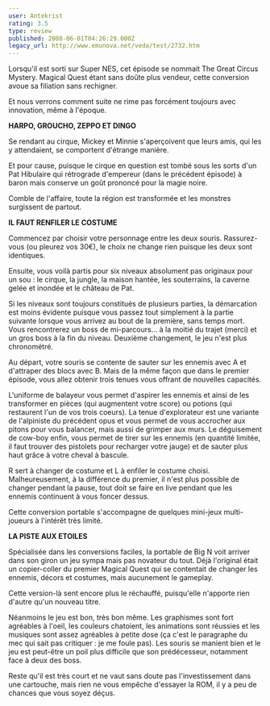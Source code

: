 ```yaml
---
user: Antekrist
rating: 3.5
type: review
published: 2008-06-01T04:26:29.000Z
legacy_url: http://www.emunova.net/veda/test/2732.htm
---
```

Lorsqu'il est sorti sur Super NES, cet épisode se nommait The Great Circus Mystery. Magical Quest étant sans doûte plus vendeur, cette conversion avoue sa filiation sans rechigner.  

Et nous verrons comment suite ne rime pas forcément toujours avec innovation, même à l'époque.  

  

**HARPO, GROUCHO, ZEPPO ET DINGO**  

Se rendant au cirque, Mickey et Minnie s'aperçoivent que leurs amis, qui les y attendaient, se comportent d'étrange manière.  

Et pour cause, puisque le cirque en question est tombé sous les sorts d'un Pat Hibulaire qui rétrograde d'empereur (dans le précédent épisode) à baron mais conserve un goût prononcé pour la magie noire.  

Comble de l'affaire, toute la région est transformée et les monstres surgissent de partout.  

  

**IL FAUT RENFILER LE COSTUME**  

Commencez par choisir votre personnage entre les deux souris. Rassurez-vous (ou pleurez vos 30€), le choix ne change rien puisque les deux sont identiques.  

Ensuite, vous voilà partis pour six niveaux absolument pas originaux pour un sou : le cirque, la jungle, la maison hantée, les souterrains, la caverne gelée et inondée et le château de Pat.  

Si les niveaux sont toujours constitués de plusieurs parties, la démarcation est moins évidente puisque vous passez tout simplement à la partie suivante lorsque vous arrivez au bout de la première, sans temps mort. Vous rencontrerez un boss de mi-parcours... à la moitié du trajet (merci) et un gros boss à la fin du niveau. Deuxième changement, le jeu n'est plus chronométré.  

Au départ, votre souris se contente de sauter sur les ennemis avec A et d'attraper des blocs avec B. Mais de la même façon que dans le premier épisode, vous allez obtenir trois tenues vous offrant de nouvelles capacités.  

L'uniforme de balayeur vous permet d'aspirer les ennemis et ainsi de les transformer en pièces (qui augmentent votre score) ou potions (qui restaurent l'un de vos trois coeurs). La tenue d'explorateur est une variante de l'alpiniste du précédent opus et vous permet de vous accrocher aux pitons pour vous balancer, mais aussi de grimper aux murs. Le déguisement de cow-boy enfin, vous permet de tirer sur les ennemis (en quantité limitée, il faut trouver des pistolets pour recharger votre jauge) et de sauter plus haut grâce à votre cheval à bascule.  

R sert à changer de costume et L à enfiler le costume choisi. Malheureusement, à la différence du premier, il n'est plus possible de changer pendant la pause, tout doit se faire en live pendant que les ennemis continuent à vous foncer dessus.  

Cette conversion portable s'accompagne de quelques mini-jeux multi-joueurs à l'intérêt très limité.  

  

**LA PISTE AUX ETOILES**  

Spécialisée dans les conversions faciles, la portable de Big N voit arriver dans son giron un jeu sympa mais pas novateur du tout. Déjà l'original était un copier-coller du premier Magical Quest qui se contentait de changer les ennemis, décors et costumes, mais aucunement le gameplay.  

Cette version-là sent encore plus le réchauffé, puisqu'elle n'apporte rien d'autre qu'un nouveau titre.  

Néanmoins le jeu est bon, très bon même. Les graphismes sont fort agréables à l'oeil, les couleurs chatoient, les animations sont réussies et les musiques sont assez agréables à petite dose (ça c'est le paragraphe du mec qui sait pas critiquer : je me foule pas). Les souris se manient bien et le jeu est peut-être un poil plus difficile que son prédécesseur, notamment face à deux des boss.  

Reste qu'il est très court et ne vaut sans doute pas l'investissement dans une cartouche, mais rien ne vous empêche d'essayer la ROM, il y a peu de chances que vous soyez déçus.